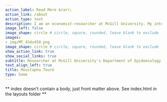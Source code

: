 ```yaml
---
action_label: Read More &rarr;
action_link: /about
action_type: text
description: I am an economist-researcher at McGill University. My interest centers on microeconomics, health economics, data analysis, public health, and public policy, where I focus on using data-driven insights to address social challenges. 
image_left: false
image_shape: circle # circle, square, rounded, leave blank to exclude
images:
- img/MT_434x450.png
image_shape: circle # circle, square, rounded, leave blank to exclude
show_action_link: true
show_social_links: true
subtitle: Researcher at McGill University's Department of Epidemiology, Biostatistics and Occupational Health
text_align_left: true
title: Moustapha Touré
type: home
---
```


** index doesn't contain a body, just front matter above.
See index.html in the layouts folder **
